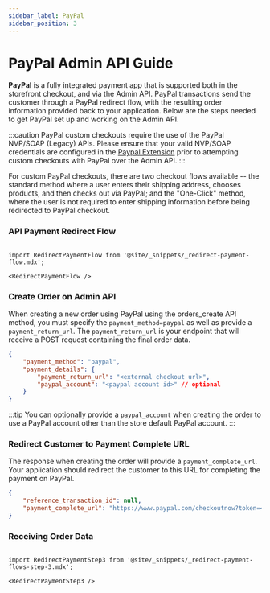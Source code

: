 ```yaml
---
sidebar_label: PayPal
sidebar_position: 3
---
```


# PayPal Admin API Guide

**PayPal** is a fully integrated payment app that is supported both in the storefront checkout, and via the Admin API.  PayPal transactions send the customer through a PayPal redirect flow, with the resulting order information provided back to your application.  Below are the steps needed to get PayPal set up and working on the Admin API.

:::caution
PayPal custom checkouts require the use of the PayPal NVP/SOAP (Legacy) APIs.  Please ensure that your valid NVP/SOAP credentials are configured in the [Paypal Extension](https://docs.29next.com/payments#paypal) prior to attempting custom checkouts with PayPal over the Admin API.
:::

For custom PayPal checkouts, there are two checkout flows available -- the standard method where a user enters their shipping address, chooses products, and then checks out via PayPal; and the "One-Click" method, where the user is not required to enter shipping information before being redirected to PayPal checkout.


### API Payment Redirect Flow

```mdx-code-block

import RedirectPaymentFlow from '@site/_snippets/_redirect-payment-flow.mdx';

<RedirectPaymentFlow />
```

### Create Order on Admin API

When creating a new order using PayPal using the orders_create API method, you must specify the `payment_method=paypal` as well as provide a `payment_return_url`. The `payment_return_url` is your endpoint that will receive a POST request containing the final order data.


```json title="Payment Details for Order with PayPal"
{
    "payment_method": "paypal",
    "payment_details": {
        "payment_return_url": "<external checkout url>",
        "paypal_account": "<paypal account id>" // optional
    }
}
```

:::tip
You can optionally provide a `paypal_account` when creating the order to use a PayPal account other than the store default PayPal account.
:::


### Redirect Customer to Payment Complete URL
The response when creating the order will provide a `payment_complete_url`. Your application should redirect the customer to this URL for completing the payment on PayPal.

```json title="Response with Payment Complete URL"
{
    "reference_transaction_id": null,
    "payment_complete_url": "https://www.paypal.com/checkoutnow?token=<paypal token>"
}
```

### Receiving Order Data
```mdx-code-block

import RedirectPaymentStep3 from '@site/_snippets/_redirect-payment-flows-step-3.mdx';

<RedirectPaymentStep3 />

```
